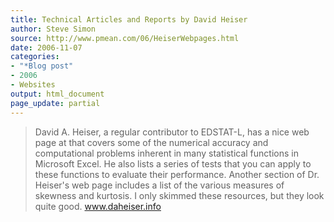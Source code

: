 ```yaml
---
title: Technical Articles and Reports by David Heiser
author: Steve Simon
source: http://www.pmean.com/06/HeiserWebpages.html
date: 2006-11-07
categories:
- "*Blog post"
- 2006
- Websites
output: html_document
page_update: partial
---
```


> David A. Heiser, a regular contributor to EDSTAT-L, has a nice web
> page at that covers some of the numerical accuracy and computational
> problems inherent in many statistical functions in Microsoft Excel. He
> also lists a series of tests that you can apply to these functions to
> evaluate their performance. Another section of Dr. Heiser's web page
> includes a list of the various measures of skewness and kurtosis. I
> only skimmed these resources, but they look quite good.
> www.daheiser.info
